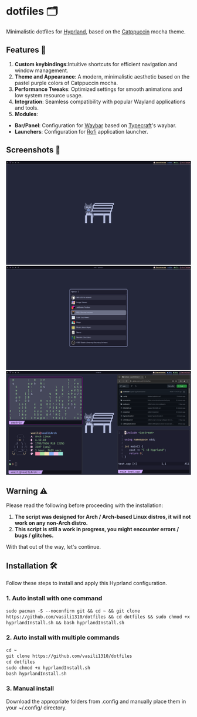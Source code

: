 # dotfiles 🗂️
Minimalistic dotfiles for [Hyprland](https://github.com/hyprwm/Hyprland), based on the [Catppuccin](https://github.com/catppuccin/catppuccin) mocha theme.

## Features 🤩
1. **Custom keybindings**:Intuitive shortcuts for efficient navigation and window management.
2. **Theme and Appearance**: A modern, minimalistic aesthetic based on the pastel purple colors of Catppuccin mocha.
3. **Performance Tweaks**: Optimized settings for smooth animations and low system resource usage.
4. **Integration**: Seamless compatibility with popular Wayland applications and tools.
5. **Modules**:
  - **Bar/Panel**: Configuration for [Waybar](https://github.com/Alexays/Waybar) based on [Typecraft](https://github.com/typecraft-dev/dotfiles/tree/master/waybar/.config/waybar)'s waybar.
  - **Launchers**: Configuration for [Rofi](https://github.com/davatorium/rofi) application launcher.

## Screenshots 📸
![Screenshot 1](screenshots/screenshot1.png)
![Screenshot 2](screenshots/screenshot2.png)
![Screenshot 3](screenshots/screenshot3.png)

## Warning ⚠️

Please read the following before proceeding with the installation:

1. **The script was designed for Arch / Arch-based Linux distros, it will not work on any non-Arch distro.**
2. **This script is still a work in progress, you might encounter errors / bugs / glitches.**

With that out of the way, let's continue.

## Installation 🛠️
Follow these steps to install and apply this Hyprland configuration.

### 1. Auto install with one command
```
sudo pacman -S --noconfirm git && cd ~ && git clone https://github.com/vasili1310/dotfiles && cd dotfiles && sudo chmod +x hyprlandInstall.sh && bash hyprlandInstall.sh
```

### 2. Auto install with multiple commands
```
cd ~
git clone https://github.com/vasili1310/dotfiles
cd dotfiles
sudo chmod +x hyprlandInstall.sh
bash hyprlandInstall.sh
```

### 3. Manual install
Download the appropriate folders from .config and manually place them in your ~/.config/ directory.
